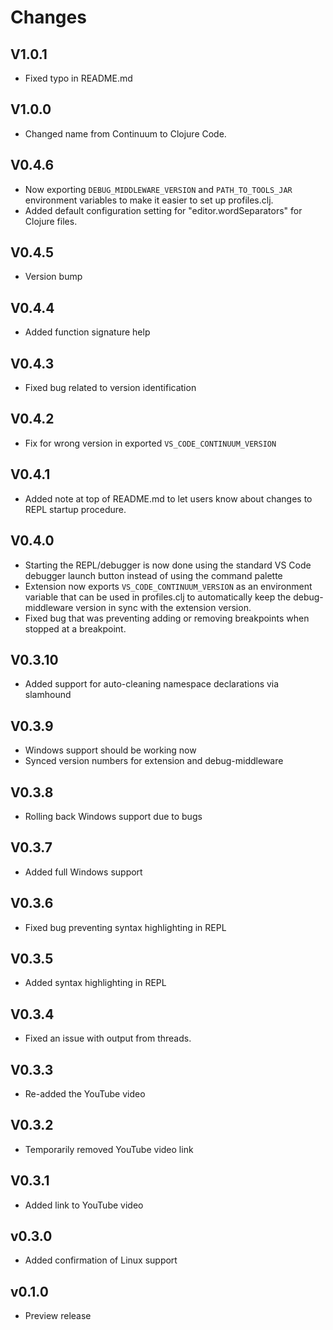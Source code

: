 # Changes

## V1.0.1

* Fixed typo in README.md

## V1.0.0

* Changed name from Continuum to Clojure Code.

## V0.4.6

* Now exporting `DEBUG_MIDDLEWARE_VERSION` and `PATH_TO_TOOLS_JAR` environment variables to make it easier to set up profiles.clj.
* Added default configuration setting for "editor.wordSeparators" for Clojure files.

## V0.4.5

* Version bump

## V0.4.4

* Added function signature help

## V0.4.3

* Fixed bug related to version identification

## V0.4.2

* Fix for wrong version in exported `VS_CODE_CONTINUUM_VERSION`

## V0.4.1

* Added note at top of README.md to let users know about changes to REPL startup procedure.

## V0.4.0

* Starting the REPL/debugger is now done using the standard VS Code debugger launch button instead of using the command palette
* Extension now exports `VS_CODE_CONTINUUM_VERSION` as an environment variable that can be used in profiles.clj to automatically keep the debug-middleware version in sync with the extension version.
* Fixed bug that was preventing adding or removing breakpoints when stopped at a breakpoint.

## V0.3.10

* Added support for auto-cleaning namespace declarations via slamhound

## V0.3.9

* Windows support should be working now
* Synced version numbers for extension and debug-middleware

## V0.3.8

* Rolling back Windows support due to bugs

## V0.3.7

* Added full Windows support

## V0.3.6

* Fixed bug preventing syntax highlighting in REPL

## V0.3.5

* Added syntax highlighting in REPL

## V0.3.4

* Fixed an issue with output from threads.

## V0.3.3

* Re-added the YouTube video

## V0.3.2

* Temporarily removed YouTube video link

## V0.3.1

* Added link to YouTube video

## v0.3.0

* Added confirmation of Linux support

## v0.1.0

* Preview release